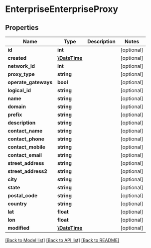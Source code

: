 # EnterpriseEnterpriseProxy

## Properties
Name | Type | Description | Notes
------------ | ------------- | ------------- | -------------
**id** | **int** |  | [optional] 
**created** | [**\DateTime**](\DateTime.md) |  | [optional] 
**network_id** | **int** |  | [optional] 
**proxy_type** | **string** |  | [optional] 
**operate_gateways** | **bool** |  | [optional] 
**logical_id** | **string** |  | [optional] 
**name** | **string** |  | [optional] 
**domain** | **string** |  | [optional] 
**prefix** | **string** |  | [optional] 
**description** | **string** |  | [optional] 
**contact_name** | **string** |  | [optional] 
**contact_phone** | **string** |  | [optional] 
**contact_mobile** | **string** |  | [optional] 
**contact_email** | **string** |  | [optional] 
**street_address** | **string** |  | [optional] 
**street_address2** | **string** |  | [optional] 
**city** | **string** |  | [optional] 
**state** | **string** |  | [optional] 
**postal_code** | **string** |  | [optional] 
**country** | **string** |  | [optional] 
**lat** | **float** |  | [optional] 
**lon** | **float** |  | [optional] 
**modified** | [**\DateTime**](\DateTime.md) |  | [optional] 

[[Back to Model list]](../README.md#documentation-for-models) [[Back to API list]](../README.md#documentation-for-api-endpoints) [[Back to README]](../README.md)



